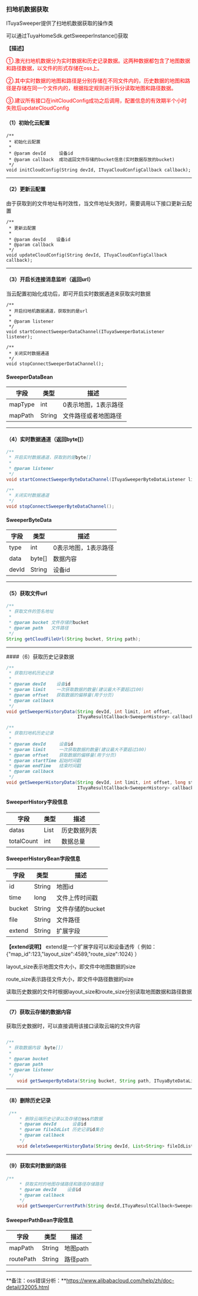### 扫地机数据获取

ITuyaSweeper提供了扫地机数据获取的操作类

可以通过TuyaHomeSdk.getSweeperInstance()获取

**【描述】**

<font color='red'>
①.激光扫地机数据分为实时数据和历史记录数据。这两种数据都包含了地图数据和路径数据，以文件的形式存储在oss上。

②.其中实时数据的地图和路径是分别存储在不同文件内的，历史数据的地图和路径是存储在同一个文件内的，根据指定规则进行拆分读取地图和路径数据。

③.建议所有接口在initCloudConfig成功之后调用，配置信息的有效期半个小时失败后updateCloudConfig


</font>


#### （1）初始化云配置

```
/**
 * 初始化云配置
 *
 * @param devId     设备id
 * @param callback  成功返回文件存储的bucket信息(实时数据存放的bucket)
 */
void initCloudConfig(String devId, ITuyaCloudConfigCallback callback);
```
---
#### （2）更新云配置

由于获取到的文件地址有时效性，当文件地址失效时，需要调用以下接口更新云配置

```
/**
 * 更新云配置
 *
 * @param devId    设备id
 * @param callback
 */
void updateCloudConfig(String devId, ITuyaCloudConfigCallback callback);
```
---

#### （3）开启长连接消息监听（返回url）

当云配置初始化成功后，即可开启实时数据通道来获取实时数据

```
/**
 * 开启扫地机数据通道，获取到的是url
 *
 * @param listener
 */
void startConnectSweeperDataChannel(ITuyaSweeperDataListener listener);

/**
 * 关闭实时数据通道
 */
void stopConnectSweeperDataChannel();
```
#### SweeperDataBean

| 字段 | 类型 | 描述 |
| --- | --- | --- |
| mapType | int  | 0表示地图，1表示路径|
| mapPath | String | 文件路径或者地图路径|
---

#### （4）实时数据通道（返回byte[]）

```java
/**
 * 开启实时数据通道，获取到的是byte[]
 *
 * @param listener
 */
void startConnectSweeperByteDataChannel(ITuyaSweeperByteDataListener listener);

/**
 * 关闭实时数据通道
 */
void stopConnectSweeperByteDataChannel();
```


#### SweeperByteData

| 字段 | 类型 | 描述 |
| --- | --- | --- |
| type | int  | 0表示地图，1表示路径|
| data | byte[] | 数据内容|
| devId |String | 设备id|
---


#### （5）获取文件url
```java
/**
 * 获取文件的签名地址
 *
 * @param bucket 文件存储的bucket
 * @param path   文件路径
 */
String getCloudFileUrl(String bucket, String path);
```
---


####（6）获取历史记录数据

```java
/**
 * 获取扫地机历史记录
 *
 * @param devId    设备id
 * @param limit    一次获取数据的数量(建议最大不要超过100)
 * @param offset   获取数据的偏移量(用于分页)
 * @param callback
 */
void getSweeperHistoryData(String devId, int limit, int offset,
                           ITuyaResultCallback<SweeperHistory> callback);

/**
 * 获取扫地机历史记录
 *
 * @param devId     设备id
 * @param limit     一次获取数据的数量(建议最大不要超过100)
 * @param offset    获取数据的偏移量(用于分页)
 * @param startTime 起始时间戳
 * @param endTime   结束时间戳
 * @param callback
 */
void getSweeperHistoryData(String devId, int limit, int offset, long startTime, long endTime,
                           ITuyaResultCallback<SweeperHistory> callback);
```

#### SweeperHistory字段信息

| 字段 | 类型 | 描述 |
| --- | --- | --- |
| datas | List<SweeperHistoryBean>  | 历史数据列表|
| totalCount | int | 数据总量 |


#### SweeperHistoryBean字段信息

| 字段 | 类型 | 描述 |
| --- | --- | --- |
| id | String | 地图id|
| time | long | 文件上传时间戳 |
| bucket | String | 文件存储的bucket|
| file | String | 文件路径 |
| extend | String |扩展字段|


**【extend说明】**
extend是一个扩展字段可以和设备透传（ 例如：{"map_id":123,"layout_size":4589,"route_size":1024} ）

layout_size表示地图文件大小，即文件中地图数据的size

route_size表示路径文件大小，即文件中路径数据的size

读取历史数据的文件时根据layout_size和route_size分别读取地图数据和路径数据

---

#### （7）获取云存储的数据内容

获取历史数据时，可以直接调用该接口读取云端的文件内容

```java

/**
 * 获取数据内容（byte[]）
 *
 * @param bucket
 * @param path
 * @param listener
 */
    void getSweeperByteData(String bucket, String path, ITuyaByteDataListener listener);
```
---
#### （8）删除历史记录

```java
 /**
     * 删除云端历史记录以及存储在oss的数据
     * @param devId      设备id
     * @param fileIdList 历史记录id集合
     * @param callback  
     */
    void deleteSweeperHistoryData(String devId, List<String> fileIdList, final ITuyaDelHistoryCallback callback);
```
---

#### （9）获取实时数据的路径

```java
/**
     * 获取实时的地图存储路径和路径存储路径
     * @param devId    设备id
     * @param callback
     */
    void getSweeperCurrentPath(String devId,ITuyaResultCallback<SweeperPathBean> callback);
```

#### SweeperPathBean字段信息

| 字段 | 类型 | 描述 |
| --- | --- | --- |
| mapPath | String  | 地图path|
| routePath | String | 路径path|

---


**备注：oss错误分析：**https://www.alibabacloud.com/help/zh/doc-detail/32005.html 